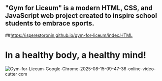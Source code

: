 ## "Gym for Liceum" is a modern HTML, CSS, and JavaScript web project created to inspire school students to embrace sports.
 ##https://isperestoronin.github.io/gym-for-liceum/index.HTML

# In a healthy body, a healthy mind!

![Gym-for-Liceum-Google-Chrome-2025-08-15-09-47-36-_online-video-cutter com_](https://github.com/user-attachments/assets/e83f2c70-4ae0-4f51-9780-ea69ff0fc8e9)










